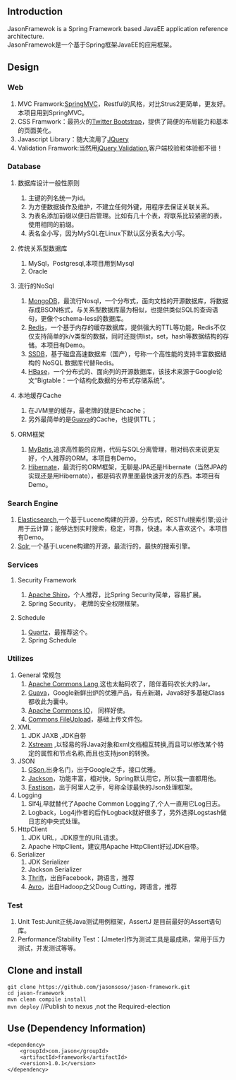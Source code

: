 ## Introduction ##
JasonFramewok is a Spring Framework based JavaEE application reference architecture.    
JasonFramewok是一个基于Spring框架JavaEE的应用框架。


## Design ##


### Web ###
1. MVC Framwork:[SpringMVC](http://docs.spring.io/spring/docs/current/spring-framework-reference/html/mvc.html "SpringMVC")，Restful的风格，对比Strus2更简单，更友好。本项目用到SpringMVC。
2. CSS Framwork：最热火的[Twitter Bootstrap](http://getbootstrap.com/ "Bootstrap")，提供了简便的布局能力和基本的页面美化。
3. Javascript Library：随大流用了[JQuery](http://jquery.com/ "jquery")
4. Validation Framwork:当然用[jQuery Validation](http://jqueryvalidation.org/ "jquery validation"),客户端校验和体验都不错！


### Database ###
1. 数据库设计一般性原则
	1. 主键的列名统一为id。
	2. 为方便数据操作及维护，不建立任何外键，用程序去保证关联关系。
	3. 为表名添加前缀以便日后管理。比如有几十个表，将联系比较紧密的表，使用相同的前缀。
	4. 表名全小写，因为MySQL在Linux下默认区分表名大小写。


2. 传统关系型数据库
	1. MySql，Postgresql,本项目用到Mysql
	2. Oracle


3. 流行的NoSql
	1. [MongoDB](http://www.mongodb.org/ "mongodb")，最流行Nosql，一个分布式，面向文档的开源数据库，将数据存成BSON格式，与关系型数据库最为相似，也提供类似SQL的查询语句，更像个schema-less的数据库。
	2. [Redis](http://redis.io/ "redis")，一个基于内存的缓存数据库，提供强大的TTL等功能，Redis不仅仅支持简单的k/v类型的数据，同时还提供list，set，hash等数据结构的存储。本项目有Demo。
	3. [SSDB](http://ssdb.io/ "ssdb")，基于磁盘高速数据库（国产），号称一个高性能的支持丰富数据结构的 NoSQL 数据库代替Redis。
	4. [HBase](http://hbase.apache.org/ "hbase")，一个分布式的、面向列的开源数据库，该技术来源于Google论文“Bigtable：一个结构化数据的分布式存储系统”。
4. 本地缓存Cache    
	1. 在JVM里的缓存，最老牌的就是Ehcache；    
	2. 另外最简单的是[Guava](http://code.google.com/p/guava-libraries/ "guava")的Cache，也提供TTL；    


5. ORM框架     
	1. [MyBatis](http://mybatis.github.io/mybatis-3/zh/index.html "mybatis"),追求高性能的应用，代码与SQL分离管理，相对码农来说更友好，个人推荐的ORM。本项目有Demo。
	2. [Hibernate](http://hibernate.org/ "hibernate")，最流行的ORM框架，无聊是JPA还是Hibernate（当然JPA的实现还是用Hibernate），都是码农界里面最快速开发的东西。本项目有Demo。


### Search Engine ###
1. [Elasticsearch](http://www.elasticsearch.org/ "elasticsearch"),一个基于Lucene构建的开源，分布式，RESTful搜索引擎;设计用于云计算；能够达到实时搜索，稳定，可靠，快速。本人喜欢这个。本项目有Demo。
2. [Solr](http://lucene.apache.org/solr/ "solr"),一个基于Lucene构建的开源，最流行的，最快的搜索引擎。


### Services ###
1. Security Framework     
	1. [Apache Shiro](http://shiro.apache.org/ "shiro")，个人推荐，比Spring Security简单，容易扩展。
	2. Spring Security， 老牌的安全权限框架。


2. Schedule    
	1. [Quartz](http://quartz-scheduler.org/ "quartz-scheduler")，最推荐这个。
	2. Spring Schedule    


### Utilizes ###
1. General 常规包     
	1. [Apache Commons Lang](http://commons.apache.org/proper/commons-lang/ "commons-lang"),这也太黏码农了，陪伴着码农长大的Jar。
	2. [Guava](http://code.google.com/p/guava-libraries/ "guava")，Google新鲜出炉的优雅产品，有点新潮，Java8好多基础Class都收此为囊中。
	3. [Apache Commons IO](http://commons.apache.org/proper/commons-io/ "commons-io")， 同样好使。
	4. [Commons FileUpload](http://commons.apache.org/proper/commons-fileupload/ "commons-fileupload")，基础上传文件包。
2. XML
	1. JDK JAXB ,JDK自带
	2. [Xstream](http://xstream.codehaus.org/ "xstream") ,以轻易的将Java对象和xml文档相互转换,而且可以修改某个特定的属性和节点名称,而且也支持json的转换。
3. JSON
	1. [GSon](http://code.google.com/p/google-gson/ "google-gson"),出身名门，出于Google之手，接口优雅。
	2. [Jackson](http://jackson.codehaus.org/ "jackson")，功能丰富，相对快，Spring默认用它，所以我一直都用他。
	3. [Fastjson](https://github.com/alibaba/fastjson "fastjson")，出于阿里人之手，号称全球最快的Json处理框架。
4. Logging
	1. Slf4j,早就替代了Apache Common Logging了,个人一直用它Log日志。
	2. Logback，Log4j作者的后作Logback就好很多了，另外选择Logstash做日志的中央式处理。
5. HttpClient
	1. JDK URL，JDK原生的URL请求。
	2. Apache HttpClient，建议用Apache HttpClient好过JDK自带。
6. Serializer
	1. JDK Serializer
	2. Jackson Serializer
	3. [Thrift](http://thrift.apache.org/ "thrift")，出自Facebook，跨语言，推荐
	4. [Avro](http://avro.apache.org/ "avro")，出自Hadoop之父Doug Cutting，跨语言，推荐


### Test ###
1. Unit Test:Junit正统Java测试用例框架，AssertJ 是目前最好的Assert语句库。
2. Performance/Stability Test：[Jmeter]作为测试工具是最成熟，常用于压力测试，并发测试等等。





## Clone and install ##
`git clone https://github.com/jasonsoso/jason-framework.git`   
`cd jason-framework`   
`mvn clean compile install`   
`mvn deploy`   //Publish to nexus ,not the Required-election    


## Use (Dependency Information) ##

	<dependency>   
		<groupId>com.jason</groupId>   
		<artifactId>framework</artifactId>   
		<version>1.0.1</version>   
	</dependency>   

